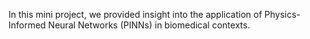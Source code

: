In this mini project, we provided insight into the application of Physics-Informed Neural Networks (PINNs) in biomedical contexts. 
